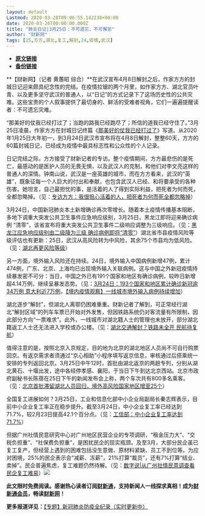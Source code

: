 ```yaml
---
layout: default
Lastmod: 2020-03-28T09:06:55.142238+00:00
date: 2020-03-26T00:00:00.000Z
title: "肺炎日记|3月25日：不可遗忘，不可懈怠"
author: "财新网"
tags: [25,方方,湖北,复工,解封,24,疫情,武汉]
---
```


* [**原文链接**](http://www.caixin.com/2020-03-26/101534066.html)
* [**备份链接**](http://archive.ph/6oTzj)


**【财新网】（记者 黄蕙昭 综合）**在武汉宣布4月8日解封之后，作家方方的封城日记迎来颇具纪念性的完结。在疫情拉锯的两个月里，如作家方方、湖北官员叶青、以及更多坚守武汉的普通人，以“日记”的方式记录下了这场历史性的公共灾难。这些宝贵的个人叙事提供了最切身的、鲜活的受难者视角，它们一遍遍提醒读者：不可遗忘灾难。

“那美好的仗我已经打过了；当跑的路我已经跑尽了；所信的道我已经守住了。”3月25日凌晨，作家方方在封城日记终篇《[那美好的仗我已经打过了](http://fangfang.blog.caixin.com/archives/224527)》写道。从2020年1月25日大年初一，到3月24日武汉市宣布将在4月8日解封，整整60天，方方的60篇封城日记，已经成为疫情中最具标志性和公众性的个人记录。

日记完结之际，方方接受了财新记者的专访。整个疫情期间，方方最悲伤的是死亡，最感动的是医护人员的无畏无惧，以及武汉人的克制，和他们对李文亮这样的普通人的深情。钟南山说，武汉是一座英雄的城市，而在方方看来，武汉的“英雄”，既象征每一个人巨大的付出和奉献，也包含武汉人已经、和将要承受的各种伤害。她坦言，自己最担忧的事，是活着的人了得到实际利益，把死者为何而死，全都忽略掉。（见：[专访方方：我很担心活着的人，把死者为何而死全都忽略掉](http://china.caixin.com/2020-03-25/101533701.html)）

3月24日，中国新冠肺炎本土新增确诊再次零增长。随着本土疫情传播基本阻断，多地下调重大突发公共卫生事件应急响应级别，3月25日，黑龙江即将迎来确诊病例 “清零”，该省宣布将重大突发公共卫生事件二级响应调整为三级响应。（见：[黑龙江应急响应级别由二级降为三级 确诊病例即将“清零”](http://china.caixin.com/2020-03-25/101533875.html)）湖北省市县疫情风险等级评估也有更新：25日，武汉从高风险转为中风险，其余75个市县均为低风险。（见：[湖北再更风险等级](http://china.caixin.com/2020-03-25/101533885.html)）

另一方面，境外输入风险还在持续。24日，境外输入中国病例新增47例，累计474例，广东、北京、上海均已出现境外输入关联病例。这与中国之外新冠疫情持续暴发密不可分：当日，中国之外已有191个国家和地区有确诊病例，较昨日新增超4.14万例，继续呈暴发态势。（见：[3月24日：193个国家和地区累计确诊新冠逾34万例 意大利近7万例](http://international.caixin.com/2020-03-25/101533673.html)，[【境内疫情观察】一线城市境外输入病例持续增加](http://database.caixin.com/2020-03-25/101533755.html)）

湖北逐步“解封”，但湖北人离鄂仍困难重重。财新记者了解到，可正常经行湖北“解封区域”的列车车票已开始对外发售，但因铁路系统仍对客流量有所限制，因此部分方向“一票难求”。此外，一线城市对湖北籍人士的管理也未放开，部分湖北籍返工人士还无法进入学校或办公楼。（见：[湖北交通解封？铁路未全开 民航待复航](http://companies.caixin.com/2020-03-25/101533946.html)）

值得注意的是，按照北京入京规定，目的地为北京的湖北地区人员尚不可自行购票回京。有返京需求者须通过“京心相助”小程序填写返京信息，审核通过后搭乘统一安排的专列返回北京。3月25日中午12时，首批由湖北返京的两趟专列，分别从湖北黄石、十堰出发，途中各经停孝感、襄阳，于当日下午到达北京西站。北京市政府副秘书长陈蓓在25日下午的新闻发布会上称，两个车次共有800多名乘客。（见：[北京首批滞留湖北人员回归，境外高风险国家地区增至25个](http://www.caixin.com/2020-03-25/101534026.html)）

全国复工进展如何？3月25日，工业和信息化部中小企业局副局长秦志辉表示，目前中小企业复工率正在稳步提升。截至3月24日，中小企业复工率已经达到71.7%，较2月23日提高42.1个百分点。（见：[工信部：中小企业复工率达到71.7%](http://china.caixin.com/2020-03-25/101533867.html)）

但据广州社情民意研究中心对广州地区民营企业的专项调研，“租金压力大”、“交税负担重”、“社保费负担重”，是困扰民企的现实瓶颈。及至3月，大部分民企虽已复工复产，但经营上遇到的困难包括没生意做、原材料紧缺、员工不到位等。为应对困境，25%的民企表示会“减薪、冻薪”，21%打算“裁员”，还有7%打算“结业、卖掉”。民企普遍焦虑，复工难题仍然待解。（见：[数字说|从广州社情民意调查看民企复工难易](http://datanews.caixin.com/2020-03-25/101533910.html)）[![](/images/post/d02a42d9cb3dec9320e5f550278911c7.ico)](http://www.caixin.com/2020-03-26/101534066.html)

**此文限时免费阅读。感谢热心读者订阅[财新通](http://mall.caixin.com/mall/web/product/product.html?id=733&originReferrer=appfree&channelSource=appfree)，支持新闻人一线探求真相！成为[财新通会员](http://mall.caixin.com/mall/web/list/list.html?type=127&originReferrer=appfree&channelSource=appfree)，畅读[财新网](https://datayi.cn/1lnZaaidYRRn)！**

**更多报道详见：**[【专题】新冠肺炎防疫全纪录（实时更新中）](http://m.app.caixin.com/m_topic_detail/1473.html)

